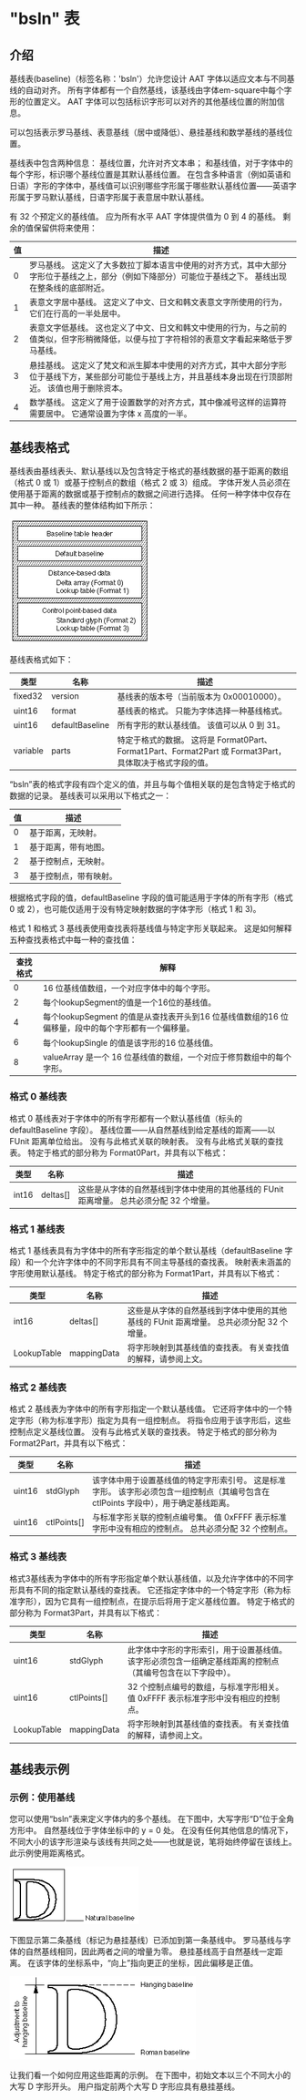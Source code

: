 # "bsln" 表

## 介绍

基线表(baseline)（标签名称：'bsln'）允许您设计 AAT 字体以适应文本与不同基线的自动对齐。 所有字体都有一个自然基线，该基线由字体em-square中每个字形的位置定义。 AAT 字体可以包括标识字形可以对齐的其他基线位置的附加信息。

可以包括表示罗马基线、表意基线（居中或降低）、悬挂基线和数学基线的基线位置。

基线表中包含两种信息： 基线位置，允许对齐文本串； 和基线值，对于字体中的每个字形，标识哪个基线位置是其默认基线位置。 在包含多种语言（例如英语和日语）字形的字体中，基线值可以识别哪些字形属于哪些默认基线位置——英语字形属于罗马默认基线，日语字形属于表意居中默认基线。

有 32 个预定义的基线值。 应为所有水平 AAT 字体提供值为 0 到 4 的基线。 剩余的值保留供将来使用：

|值|描述|
|-|-|
|0| 罗马基线。 这定义了大多数拉丁脚本语言中使用的对齐方式，其中大部分字形位于基线之上，部分（例如下降部分）可能位于基线之下。 基线出现在整条线的底部附近。
|1| 表意文字居中基线。 这定义了中文、日文和韩文表意文字所使用的行为，它们在行高的一半处居中。
|2| 表意文字低基线。 这也定义了中文、日文和韩文中使用的行为，与之前的值类似，但字形稍微降低，以便与拉丁字符相邻的表意文字看起来略低于罗马基线。
|3| 悬挂基线。 这定义了梵文和派生脚本中使用的对齐方式，其中大部分字形位于基线下方，某些部分可能位于基线上方，并且基线本身出现在行顶部附近。 该值也用于删除资本。
|4| 数学基线。 这定义了用于设置数学的对齐方式，其中像减号这样的运算符需要居中。 它通常设置为字体 x 高度的一半。

## 基线表格式

基线表由基线表头、默认基线以及包含特定于格式的基线数据的基于距离的数组（格式 0 或 1）或基于控制点的数组（格式 2 或 3）组成。 字体开发人员必须在使用基于距离的数据或基于控制点的数据之间进行选择。 任何一种字体中仅存在其中一种。 基线表的整体结构如下所示：

![ff26](./images/FF26.gif)

基线表格式如下：

|类型|名称|描述|
|-|-|-|
|fixed32|version| 基线表的版本号（当前版本为 0x00010000）。
|uint16|format| 基线表的格式。 只能为字体选择一种基线格式。
|uint16|defaultBaseline| 所有字形的默认基线值。 该值可以从 0 到 31。
|variable|parts| 特定于格式的数据。 这将是 Format0Part、Format1Part、Format2Part 或 Format3Part，具体取决于格式字段的值。

“bsln”表的格式字段有四个定义的值，并且与每个值相关联的是包含特定于格式的数据的记录。 基线表可以采用以下格式之一：

|值|描述|
|-|-|
|0| 基于距离，无映射。|
|1| 基于距离，带有地图。|
|2| 基于控制点，无映射。|
|3| 基于控制点，带有映射。|

根据格式字段的值，defaultBaseline 字段的值可能适用于字体的所有字形（格式 0 或 2），也可能仅适用于没有特定映射数据的字体字形（格式 1 和 3)。

格式 1 和格式 3 基线表使用查找表将基线值与特定字形关联起来。 这是如何解释五种查找表格式中每一种的查找值：

|查找格式|解释|
|-|-|
|0| 16 位基线值数组，一个对应字体中的每个字形。|
|2| 每个lookupSegment的值是一个16位的基线值。|
|4| 每个lookupSegment 的值是从查找表开头到16 位基线值数组的16 位偏移量，段中的每个字形都有一个偏移量。|
|6| 每个lookupSingle 的值是该字形的16 位基线值。|
|8| valueArray 是一个 16 位基线值的数组，一个对应于修剪数组中的每个字形。|

### 格式 0 基线表

格式 0 基线表对于字体中的所有字形都有一个默认基线值（标头的 defaultBaseline 字段）。 基线位置——从自然基线到给定基线的距离——以 FUnit 距离单位给出。 没有与此格式关联的映射表。 没有与此格式关联的查找表。 特定于格式的部分称为 Format0Part，并具有以下格式：

|类型|名称|描述|
|-|-|-|
|int16|deltas[]|这些是从字体的自然基线到字体中使用的其他基线的 FUnit 距离增量。 总共必须分配 32 个增量。|

### 格式 1 基线表

格式 1 基线表具有为字体中的所有字形指定的单个默认基线（defaultBaseline 字段）和一个允许字体中的不同字形具有不同主导基线的查找表。 映射表未涵盖的字形使用默认基线。 特定于格式的部分称为 Format1Part，并具有以下格式：

|类型|名称|描述|
|-|-|-|
|int16|deltas[]|这些是从字体的自然基线到字体中使用的其他基线的 FUnit 距离增量。 总共必须分配 32 个增量。|
|LookupTable|mappingData|将字形映射到其基线值的查找表。 有关查找值的解释，请参阅上文。|

### 格式 2 基线表

格式 2 基线表为字体中的所有字形指定一个默认基线值。 它还将字体中的一个特定字形（称为标准字形）指定为具有一组控制点。 将指令应用于该字形后，这些控制点定义基线位置。 没有与此格式关联的查找表。 特定于格式的部分称为 Format2Part，并具有以下格式：

|类型|名称|描述|
|-|-|-|
|uint16|	stdGlyph|	该字体中用于设置基线值的特定字形索引号。 这是标准字形。 该字形必须包含一组控制点（其编号包含在 ctlPoints 字段中），用于确定基线距离。|
|uint16|	ctlPoints[]|与标准字形关联的控制点编号集。 值 0xFFFF 表示标准字形中没有相应的控制点。 总共必须分配 32 个控制点。|

### 格式 3 基线表

格式3基线表为字体中的所有字形指定单个默认基线值，以及允许字体中的不同字形具有不同的指定默认基线的查找表。 它还指定字体中的一个特定字形（称为标准字形），因为它具有一组控制点，在提示后将用于定义基线位置。 特定于格式的部分称为 Format3Part，并具有以下格式：

|类型|名称|描述|
|-|-|-|
|uint16|	stdGlyph|此字体中字形的字形索引，用于设置基线值。 该字形必须包含一组确定基线距离的控制点（其编号包含在以下字段中）。|
|uint16|ctlPoints[]|32 个控制点编号的数组，与标准字形相关。 值 0xFFFF 表示标准字形中没有相应的控制点。|
|LookupTable|mappingData|将字形映射到其基线值的查找表。 有关查找值的解释，请参阅上文。|

## 基线表示例

### 示例：使用基线

您可以使用“bsln”表来定义字体内的多个基线。 在下图中，大写字形“D”位于全角方形中。 自然基线位于字体坐标中的 y = 0 处。 在没有任何其他信息的情况下，不同大小的该字形渲染与该线有共同之处——也就是说，笔将始终停留在该线上。 此示例使用距离格式。

![ff51](./images/FF51.gif)

下图显示第二条基线（标记为悬挂基线）已添加到第一条基线中。 罗马基线与字体的自然基线相同，因此两者之间的增量为零。 悬挂基线高于自然基线一定距离。 在该字体的坐标系中，“向上”指向更正的坐标，因此偏移是正值。

![ff52](./images//FF52.gif)

让我们看一个如何应用这些距离的示例。 在下图中，初始文本以三个不同大小的大写 D 字形开头。 用户指定前两个大写 D 字形应具有悬挂基线。
